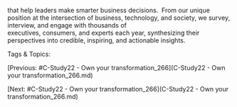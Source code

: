 that help leaders make smarter business decisions. 
From our unique position at the intersection of business, technology, 
and society, we survey, interview, and engage with thousands of  
executives, consumers, and experts each year, synthesizing their 
perspectives into credible, inspiring, and actionable insights. 

   Tags & Topics:
   

[Previous: #C-Study22 - Own your transformation_266](C-Study22 - Own your transformation_266.md)

[Next: #C-Study22 - Own your transformation_266](C-Study22 - Own your transformation_266.md)